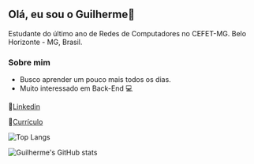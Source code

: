 ## Olá, eu sou o Guilherme👋

Estudante do último ano de Redes de Computadores no CEFET-MG.
Belo Horizonte - MG, Brasil.

### Sobre mim
* Busco aprender um pouco mais todos os dias.
* Muito interessado em Back-End :computer:

:link:[Linkedin](https://www.linkedin.com/in/guilhermesouzaaraujo/)

:link:[Currículo](https://drive.google.com/file/d/15zdpFxmRVAnLQJ5x2siO6Zm_vLSM12dq/view?usp=sharing)

![Top Langs](https://github-readme-stats.vercel.app/api/top-langs/?username=GuilhermeSAraujo)

![Guilherme's GitHub stats](https://github-readme-stats.vercel.app/api?username=GuilhermeSAraujo)


